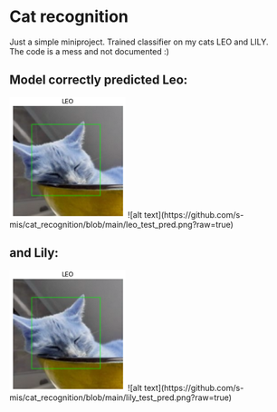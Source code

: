 # Cat recognition

Just a simple miniproject. Trained classifier on my cats LEO and LILY.<br>
The code is a mess and not documented :) <br>

## Model correctly predicted Leo:<br>
<img src='https://github.com/s-mis/cat_recognition/blob/main/leo_test_pred.png?raw=true'>
![alt text](https://github.com/s-mis/cat_recognition/blob/main/leo_test_pred.png?raw=true)

## and Lily:<br>
<img src='https://github.com/s-mis/cat_recognition/blob/main/leo_test_pred.png?raw=true'>
![alt text](https://github.com/s-mis/cat_recognition/blob/main/lily_test_pred.png?raw=true)
